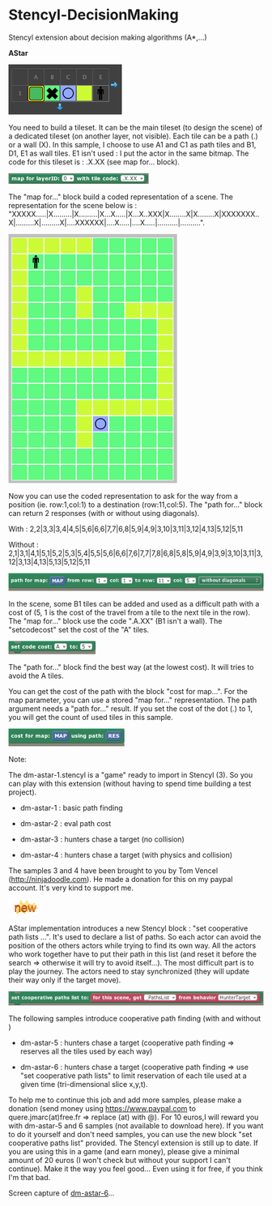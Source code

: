 Stencyl-DecisionMaking
======================

Stencyl extension about decision making algorithms (A*,...)

**AStar**

![tileset](/doc/tileset.png?raw=true)

You need to build a tileset. It can be the main tileset (to design the scene) of a dedicated tileset (on another layer, not visible). Each tile can be a path (.) or a wall (X). In this sample, I choose to use A1 and C1 as path tiles and B1, D1, E1 as wall tiles. E1 isn't used : I put the actor in the same bitmap. The code for this tileset is : .X.XX (see map for... block).

![mapfor](/doc/mapfor.png?raw=true)

The "map for..." block build a coded representation of a scene. The representation for the scene below is : "XXXXX.....|X.........|X.........|X...X.....|X...X..XXX|X........X|X........X|XXXXXXX..X|.........X|.........X|....XXXXXX|....X.....|....X.....|..........|..........".

![scene](/doc/scene.png?raw=true)

Now you can use the coded representation to ask for the way from a position (ie. row:1,col:1) to a destination (row:11,col:5). The "path for..." block can return 2 responses (with or without using diagonals).

With : 2,2|3,3|3,4|4,5|5,6|6,6|7,7|6,8|5,9|4,9|3,10|3,11|3,12|4,13|5,12|5,11

Without : 2,1|3,1|4,1|5,1|5,2|5,3|5,4|5,5|5,6|6,6|7,6|7,7|7,8|6,8|5,8|5,9|4,9|3,9|3,10|3,11|3,12|3,13|4,13|5,13|5,12|5,11

![pathfor](/doc/pathfor.png?raw=true)

In the scene, some B1 tiles can be added and used as a difficult path with a cost of (5, 1 is the cost of the travel from a tile to the next tile in the row). The "map for..." block use the code ".A.XX" (B1 isn't a wall). The "setcodecost" set the cost of the "A" tiles.

![setcost](/doc/setcost.png?raw=true)

The "path for..." block find the best way (at the lowest cost). It will tries to avoid the A tiles.

You can get the cost of the path with the block "cost for map...". For the map parameter, you can use a stored "map for..." representation. The path argument needs a "path for..." result. If you set the cost of the dot (.) to 1, you will get the count of used tiles in this sample.

![costformap](/doc/costformap.png?raw=true)

Note:

The dm-astar-1.stencyl is a "game" ready to import in Stencyl (3). So you can play with this extension (without having to spend time building a test project).

- dm-astar-1 : basic path finding

- dm-astar-2 : eval path cost

- dm-astar-3 : hunters chase a target (no collision)

- dm-astar-4 : hunters chase a target (with physics and collision)

The samples 3 and 4 have been brought to you by Tom Vencel (http://ninjadoodle.com). He made a donation for this on my paypal account. It's very kind to support me.

![new](/doc/new.png?raw=true)

AStar implementation introduces a new Stencyl block : "set cooperative path lists ...".  It's used to declare a list of paths. So each actor can avoid the position of the others actors while trying to find its own way. All the actors who work together have to put their path in this list (and reset it before the search => otherwise it will try to avoid itself…). The most difficult part is to play the journey. The actors need to stay synchronized (they will update their way only if the target move).

![setcooperativepathslist](/doc/setcooperativepathslist.png?raw=true)

The following samples introduce cooperative path finding (with and without )

- dm-astar-5 : hunters chase a target (cooperative path finding => reserves all the tiles used by each way)

- dm-astar-6 : hunters chase a target (cooperative path finding => use "set cooperative path lists" to limit reservation of each tile used at a given time (tri-dimensional slice x,y,t).

To help me to continue this job and add more samples, please make a donation (send money using https://www.paypal.com to quere.jmarc(at)free.fr => replace (at) with @). For 10 euros,I will reward you with dm-astar-5 and 6 samples (not available to download here). If you want to do it yourself and don't need samples, you can use the new block "set cooperative paths list" provided. The Stencyl extension is still up to date. If you are using this in a game (and earn money), please give a minimal amount of 20 euros (I won't check but without your support I can't continue). Make it the way you feel good... Even using it for free, if you think I'm that bad.

Screen capture of [dm-astar-6](http://youtu.be/-QsCyc02LQc)...
